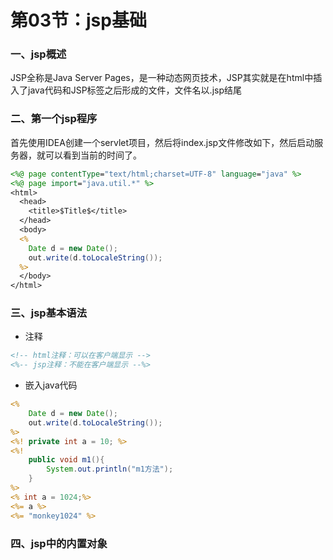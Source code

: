 # 第03节：jsp基础

### 一、jsp概述

JSP全称是Java Server Pages，是一种动态网页技术，JSP其实就是在html中插入了java代码和JSP标签之后形成的文件，文件名以.jsp结尾

### 二、第一个jsp程序

首先使用IDEA创建一个servlet项目，然后将index.jsp文件修改如下，然后启动服务器，就可以看到当前的时间了。

``` jsp
<%@ page contentType="text/html;charset=UTF-8" language="java" %>
<%@ page import="java.util.*" %>
<html>
  <head>
    <title>$Title$</title>
  </head>
  <body>
  <%
    Date d = new Date();
    out.write(d.toLocaleString());
  %>
  </body>
</html>
```

### 三、jsp基本语法

* 注释

``` jsp
<!-- html注释：可以在客户端显示 -->
<%-- jsp注释：不能在客户端显示 --%>
```

* 嵌入java代码

``` jsp
<%
    Date d = new Date();
    out.write(d.toLocaleString());
%>
<%! private int a = 10; %>
<%! 
    public void m1(){
        System.out.println("m1方法");
    }
%>
<% int a = 1024;%>
<%= a %>
<%= "monkey1024" %>
```

### 四、jsp中的内置对象